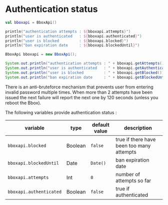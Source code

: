 # Authentication status

```kotlin
val bboxapi = BboxApi()

println("authentication attempts : ${bboxapi.attempts}")
println("user is authenticated   : ${bboxapi.authenticated}")
println("user is blocked         : ${bboxapi.blocked}")
println("ban expiration date     : ${bboxapi.blockedUntil}")
```

```java
BboxApi bboxapi = new BboxApi();

System.out.println("authentication attempts : " + bboxapi.getAttempts());
System.out.println("user is authenticated   : " + bboxapi.getAuthenticated());
System.out.println("user is blocked         : " + bboxapi.getBlocked());
System.out.println("ban expiration date     : " + bboxapi.getBlockedUntil());
```

There is an anti-bruteforce mechanism that prevents user from entering invalid password multiple times. When more than 2 attempts have been issued the next failure will report the next one by 120 seconds (unless you reboot the Bbox).

The following variables provide authentication status :

| variable                | type     | default value | description |
|-------------------------|----------|---------------|-------------|
| `bboxapi.blocked`       | Boolean  | `false`       | true if there have been too many attempts |
| `bboxapi.blockedUntil`  | Date     | `Date()`      | ban expiration date |
| `bboxapi.attempts`      | Int      | `0`           | number of attempts so far |
| `bboxapi.authenticated` | Boolean  | `false`       | true if authenticated |
